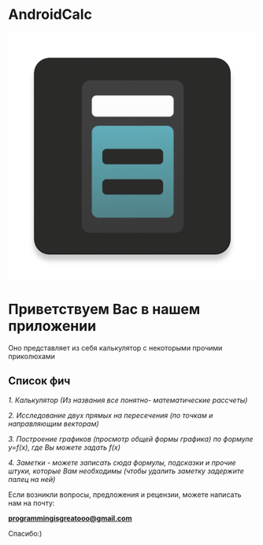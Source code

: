 # AndroidCalc
![main icon](https://github.com/AJcorpcalc/AndroidCalc/blob/master/Calculator_v_0.6/app/src/main/main_icon-web.png)

Приветствуем Вас в нашем приложении
====
Оно представляет из себя калькулятор с некоторыми прочими приколюхами

Список фич
---
_1. Калькулятор (Из названия все понятно- математические рассчеты)_

_2. Исследование двух прямых на пересечения (по точкам и направляющим векторам)_

_3. Построение графиков (просмотр общей формы графика) по формуле y=f(x), где Вы можете задать f(x)_

_4. Заметки - можете записать сюда формулы, подсказки и прочие штуки, которые Вам необходимы (чтобы удалить заметку задержите палец на ней)_

Если возникли вопросы, предложения и рецензии, можете написать нам на почту:

**programmingisgreatooo@gmail.com**

Спасибо:)
